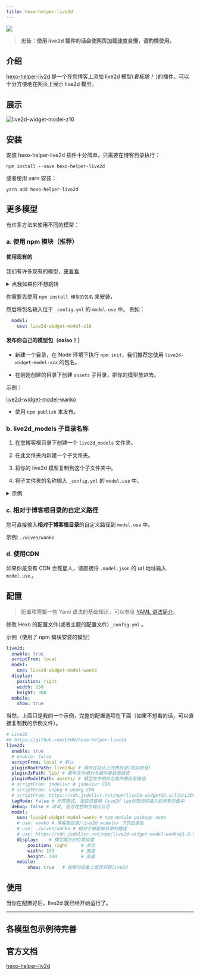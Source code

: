 ```yaml
---
title: hexo-helper-live2d
---
```


[![](https://img.shields.io/badge/Author-Odeinjul-66CCFF.svg?longCache=true&style=flat-square)](https://odeinjul.github.io/)

> **忠告：使用 live2d 插件的话会使网页加载速度变慢，请酌情使用。**

## 介绍

[hexo-helper-liv2d](https://github.com/EYHN/hexo-helper-live2d) 是一个在您博客上添加 live2d 模型(*看板娘！* )的插件，可以十分方便地在网页上展示 live2d 模型。

## 展示
![live2d-widget-model-z16](@img/3/3-3/1.png)

## 安装

安装 hexo-helper-live2d 插件十分简单，只需要在博客目录执行：

```batch
npm install --save hexo-helper-live2d
```
或者使用 yarn 安装：

```batch
yarn add hexo-helper-live2d
```

## 更多模型

有许多方法来使用不同的模型：

### a. 使用 npm 模块（推荐）

#### 使用现有的

我们有许多现有的模型，[来看看](https://github.com/xiazeyu/live2d-widget-models)

<details><summary>点我如果你不想跳转</summary><br>

- `live2d-widget-model-chitose`
- `live2d-widget-model-epsilon2_1`
- `live2d-widget-model-gf`
- `live2d-widget-model-haru/01` (use `npm install --save live2d-widget-model-haru`)
- `live2d-widget-model-haru/02` (use `npm install --save live2d-widget-model-haru`)
- `live2d-widget-model-haruto`
- `live2d-widget-model-hibiki`
- `live2d-widget-model-hijiki`
- `live2d-widget-model-izumi`
- `live2d-widget-model-koharu`
- `live2d-widget-model-miku`
- `live2d-widget-model-ni-j`
- `live2d-widget-model-nico`
- `live2d-widget-model-nietzsche`
- `live2d-widget-model-nipsilon`
- `live2d-widget-model-nito`
- `live2d-widget-model-shizuku`
- `live2d-widget-model-tororo`
- `live2d-widget-model-tsumiki`
- `live2d-widget-model-unitychan`
- `live2d-widget-model-wanko`
- `live2d-widget-model-z16`

</details>

你需要先使用 `npm install 模型的包名` 来安装，

然后将包名输入位于 `_config.yml` 的 `model.use` 中。
例如：

```yaml
  model:
    use: live2d-widget-model-z16
```

#### 发布你自己的模型包（dalao！）

- 新建一个目录，在 Node 环境下执行 `npm init`，我们推荐您使用 `live2d-widget-model-xxx` 的包名。

- 在刚刚创建的目录下创建 `assets` 子目录，把你的模型放进去。

示例：

[live2d-widget-model-wanko](https://cdn.jsdelivr.net/npm/live2d-widget-model-wanko)

- 使用 `npm publish` 来发布。

### b. live2d_models 子目录名称

1. 在您博客根目录下创建一个 `live2d_models` 文件夹。

2. 在此文件夹内新建一个子文件夹。

3. 将你的 live2d 模型复制到这个子文件夹中。
 
4. 将子文件夹的名称输入 `_config.yml` 的 `model.use` 中。

<details><summary>示例</summary><br>

你的模型叫 `mymiku`。

在博客根目录 (应当有 `_config.yml` 、`sources` 、 `themes` ) 新建名为 `mymiku` 的子文件夹。

将模型复制到 `/live2d_models/mymiku/` 中。

现在，在这里应当有一个 `.model.json` 文件 （例如 `mymiku.model.json`）在 `/live2d_models/mymiku/` 中。

将 `mymiku` 输入到位于 `_config.yml` 的 `model.use` 中。

</details>

### c. 相对于博客根目录的自定义路径

您可直接输入**相对于博客根目录**的自定义路径到 `model.use` 中。

示例: `./wives/wanko`

### d. 使用CDN

如果你是没有 CDN 会死星人，请直接将 `.model.json` 的 url 地址输入 `model.use`.。

## 配置

>配置项需要一些 Yaml 语法的基础知识，可以参见 [YAML 语法简介](/5-Add/5-2-yaml.html)。

修改 Hexo 的配置文件(或者主题的配置文件) `_config.yml` 。

示例（使用了 npm 模块安装的模型）

```yaml
live2d:
  enable: true
  scriptFrom: local
  model:
    use: live2d-widget-model-wanko
  display:
    position: right
    width: 150
    height: 300
  mobile:
    show: true
```

当然，上面只是我的一个示例，完整的配置选项在下面（如果不想看的话，可以直接复制我的示例文件）。

```yaml
# Live2D
## https://github.com/EYHN/hexo-helper-live2d
live2d:
  enable: true
  # enable: false
  scriptFrom: local # 默认
  pluginRootPath: live2dw/ # 插件在站点上的根目录(相对路径)
  pluginJsPath: lib/ # 脚本文件相对与插件根目录路径
  pluginModelPath: assets/ # 模型文件相对与插件根目录路径
  # scriptFrom: jsdelivr # jsdelivr CDN
  # scriptFrom: unpkg # unpkg CDN
  # scriptFrom: https://cdn.jsdelivr.net/npm/live2d-widget@3.x/lib/L2Dwidget.min.js # 你的自定义 url
  tagMode: false # 标签模式, 是否仅替换 live2d tag标签而非插入到所有页面中
  debug: false # 调试, 是否在控制台输出日志
  model:
    use: live2d-widget-model-wanko # npm-module package name
    # use: wanko # 博客根目录/live2d_models/ 下的目录名
    # use: ./wives/wanko # 相对于博客根目录的路径
    # use: https://cdn.jsdelivr.net/npm/live2d-widget-model-wanko@1.0.5/assets/wanko.model.json # 你的自定义 url
    display:    # 模型展示的位置设置
        position: right     # 方位
        width: 150          # 宽度
        height: 300         # 高度
    mobile:
        show: true   # 在移动设备上是否开启live2d
```

## 使用

当你在配置好后，live2d 就已经开始运行了。

---

## 各模型包示例待完善

## 官方文档
[hexo-helper-liv2d](https://github.com/EYHN/hexo-helper-live2d)
